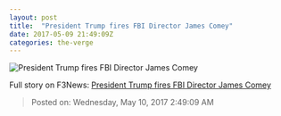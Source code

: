 ```yaml
---
layout: post
title:  "President Trump fires FBI Director James Comey"
date: 2017-05-09 21:49:09Z
categories: the-verge
---
```


![President Trump fires FBI Director James Comey](https://cdn0.vox-cdn.com/thumbor/6BD2FlwcfOeWx0EDIjzs_1yAbXw=/0x290:5112x3166/1600x900/cdn0.vox-cdn.com/uploads/chorus_image/image/54702893/677798248.1494366549.jpg)




Full story on F3News: [President Trump fires FBI Director James Comey](http://www.f3nws.com/n/mGWJEH)

> Posted on: Wednesday, May 10, 2017 2:49:09 AM
